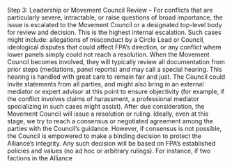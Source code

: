Step 3: Leadership or Movement Council Review – For conflicts that are particularly severe, intractable, or raise questions of broad importance, the issue is escalated to the Movement Council or a designated top-level body for review and decision. This is the highest internal escalation. Such cases might include: allegations of misconduct by a Circle Lead or Council, ideological disputes that could affect FPA’s direction, or any conflict where lower panels simply could not reach a resolution. When the Movement Council becomes involved, they will typically review all documentation from prior steps (mediations, panel reports) and may call a special hearing. This hearing is handled with great care to remain fair and just. The Council could invite statements from all parties, and might also bring in an external mediator or expert advisor at this point to ensure objectivity (for example, if the conflict involves claims of harassment, a professional mediator specializing in such cases might assist). After due consideration, the Movement Council will issue a resolution or ruling. Ideally, even at this stage, we try to reach a consensus or negotiated agreement among the parties with the Council’s guidance. However, if consensus is not possible, the Council is empowered to make a binding decision to protect the Alliance’s integrity. Any such decision will be based on FPA’s established policies and values (no ad hoc or arbitrary rulings). For instance, if two factions in the Alliance